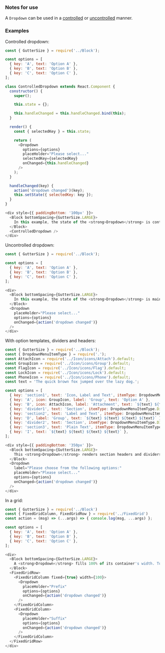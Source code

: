 ### Notes for use

A `Dropdown` can be used in a <a href="https://facebook.github.io/react/docs/forms.html#controlled-components" target="_blank">controlled</a> or <a href="https://facebook.github.io/react/docs/uncontrolled-components.html" target="_blank">uncontrolled</a> manner.

### Examples

Controlled dropdown:

```js { "props": { "data-description": "controlled", "data-action-states": "[{\"action\":\"hover\",\"selector\":\".y-dropdown\"},{\"action\":\"click\",\"selector\":\".y-dropdown\"},{\"action\":\"keyPress\",\"key\":\"ArrowDown\"},{\"action\":\"keyPress\",\"key\":\"Enter\"}]"} }
const { GutterSize } = require('../Block');

const options = [
  { key: 'A', text: 'Option A' },
  { key: 'B', text: 'Option B' },
  { key: 'C', text: 'Option C' },
];

class ControlledDropdown extends React.Component {
  constructor() {
    super();

    this.state = {};

    this.handleChanged = this.handleChanged.bind(this);
  }

  render() {
    const { selectedKey } = this.state;

    return (
      <Dropdown
        options={options}
        placeHolder="Please select..."
        selectedKey={selectedKey}
        onChanged={this.handleChanged}
      />
    );
  }

  handleChanged(key) {
    action('dropdown changed')(key);
    this.setState({ selectedKey: key });
  }
}

<div style={{ paddingBottom: '100px' }}>
  <Block bottomSpacing={GutterSize.LARGE}>
    In this example, the state of the <strong>Dropdown</strong> is controlled by the parent component using the <strong>selectedKey</strong> and <strong>onChanged</strong> props.
  </Block>
  <ControlledDropdown />
</div>
```

Uncontrolled dropdown:

```js { "props": { "data-description": "uncontrolled" }, "data-action-states": "[]" }
const { GutterSize } = require('../Block');

const options = [
  { key: 'A', text: 'Option A' },
  { key: 'B', text: 'Option B' },
  { key: 'C', text: 'Option C' },
];

<div>
  <Block bottomSpacing={GutterSize.LARGE}>
    In this example, the state of the <strong>Dropdown</strong> is maintained within the component, rather than being set using <strong>selectedKey</strong>. This might be used when a parent component is listening to the <strong>onChanged</strong> event and doesn't need to manage the dropdown's visual state, but this is generally not recommended.
  </Block>
  <Dropdown
    placeHolder="Please select..."
    options={options}
    onChanged={action('dropdown changed')}
  />
</div>
```


With option templates, dividers and headers:

```js { "props": { "data-description": "with templates dividers headers", "data-action-states": "[{\"action\":\"hover\",\"selector\":\".y-dropdown\"},{\"action\":\"click\",\"selector\":\".y-dropdown\"},{\"action\":\"keyPress\",\"key\":\"ArrowDown\"},{\"action\":\"keyPress\",\"key\":\"Enter\"}]"} }
const { GutterSize } = require('../Block');
const { DropdownMenuItemType } = require('.');
const AttachIcon = require('../Icon/icons/Attach').default;
const GroupIcon = require('../Icon/icons/Group').default;
const FlagIcon = require('../Icon/icons/Flag').default;
const LockIcon = require('../Icon/icons/Lock').default;
const PhoneIcon = require('../Icon/icons/Phone').default;
const text = 'The quick brown fox jumped over the lazy dog.';

const options = [
  { key: 'section1', text: 'Icon, Label and Text', itemType: DropdownMenuItemType.Header},
  { key: 'A', icon: GroupIcon, label: 'Group', text: 'Option A' },
  { key: 'B', icon: AttachIcon, label: 'Attachment', text: `${text} ${text} ${text} ${text}` },
  { key: 'divider1', text: 'Section', itemType: DropdownMenuItemType.Divider},
  { key: 'section2', text: 'Label and Text', itemType: DropdownMenuItemType.Header},
  { key: 'D', label: 'Group', text: `${text} ${text} ${text} ${text}` },
  { key: 'divider2', text: 'Section', itemType: DropdownMenuItemType.Divider},
  { key: 'section3', text: 'Plain Text', itemType: DropdownMenuItemType.Header},
  { key: 'I', text: `${text} ${text} ${text} ${text}` },
];

<div style={{ paddingBottom: '350px' }}>
  <Block bottomSpacing={GutterSize.LARGE}>
    This <strong>Dropdown</strong> renders section headers and dividers, and uses icons and labels in options.
  </Block>
  <Dropdown
    label="Please choose from the following options:"
    placeHolder="Please select..."
    options={options}
    onChanged={action('dropdown changed')}
  />
</div>
```

In a grid:

```js { "props": { "data-description": "in grid" } }
const { GutterSize } = require('../Block')
const { FixedGridColumn, FixedGridRow } = require('../FixedGrid')
const action = (msg) => (...args) => { console.log(msg, ...args) };

const options = [
  { key: 'A', text: 'Option A' },
  { key: 'B', text: 'Option B' },
  { key: 'C', text: 'Option C' },
];

<div>
  <Block bottomSpacing={GutterSize.LARGE}>
    A <strong>Dropdown</strong> fills 100% of its container's width. To manage its width, nest it within a layout component.
  </Block>
  <FixedGridRow>
    <FixedGridColumn fixed={true} width={100}>
      <Dropdown
        placeHolder="Prefix"
        options={options}
        onChanged={action('dropdown changed')}
      />
    </FixedGridColumn>
    <FixedGridColumn>
      <Dropdown
        placeHolder="Suffix"
        options={options}
        onChanged={action('dropdown changed')}
      />
    </FixedGridColumn>
  </FixedGridRow>
</div>
```
